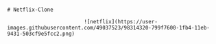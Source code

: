                                                                               # Netflix-Clone
                                                                              
                             ![netflix](https://user-images.githubusercontent.com/49037523/98314320-799f7600-1fb4-11eb-9431-503cf9e5fcc2.png)

